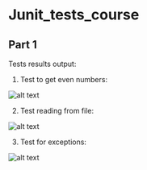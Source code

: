 # Junit_tests_course

## Part 1

Tests results output:

1. Test to get even numbers:

![alt text]()

2. Test reading from file:

![alt text]()

3. Test for exceptions:

![alt text]()